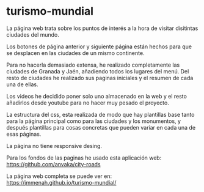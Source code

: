 # turismo-mundial
La página web trata sobre los puntos de interés a la hora de visitar disitintas ciudades del mundo.

Los botones de página anterior y siguiente página están hechos para que se desplacen en las ciudades de un mismo continente.

Para no hacerla demasiado extensa, he realizado completamente las ciudades de Granada y Jaén, añadiendo todos los lugares del menú.
Del resto de ciudades he realizado sus paginas iniciales y el resumen de cada una de ellas.

Los videos he decidido poner solo uno almacenado en la web y el resto añadirlos desde youtube para no hacer muy pesado el proyecto.

La estructura del css, esta realizada de modo que hay plantillas base tanto para la página principal como para las ciudades y los monumentos, y después plantillas para cosas concretas que pueden variar en cada una de esas páginas.

La página no tiene responsive desing.

Para los fondos de las paginas he usado esta aplicación web: https://github.com/anvaka/city-roads

La página web completa se puede ver en: https://jmmenah.github.io/turismo-mundial/
